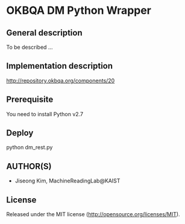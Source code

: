 OKBQA DM Python Wrapper
=====================================

General description
-----
To be described ...

Implementation description
-----
http://repository.okbqa.org/components/20

Prerequisite
-----
You need to install Python v2.7

Deploy
-----
python dm_rest.py

AUTHOR(S)
---------
* Jiseong Kim, MachineReadingLab@KAIST

License
-------
Released under the MIT license (http://opensource.org/licenses/MIT).